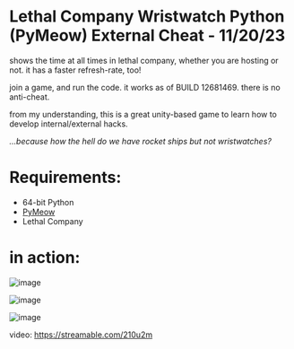 # Lethal Company Wristwatch Python (PyMeow) External Cheat - 11/20/23

shows the time at all times in lethal company, whether you are hosting or not. it has a faster refresh-rate, too! 

join a game, and run the code. it works as of BUILD 12681469. there is no anti-cheat. 

from my understanding, this is a great unity-based game to learn how to develop internal/external hacks.   



*...because how the hell do we have rocket ships but not wristwatches?*

# Requirements:
* 64-bit Python
* [PyMeow](https://github.com/qb-0/pyMeow/)
* Lethal Company

# in action:
![image](https://github.com/xmrstickers/Lethal-Company-Wristwatch-Python-External-Cheat/assets/89484281/d2cd0221-0af9-4999-9762-39eda76088bc)

![image](https://github.com/xmrstickers/Lethal-Company-Wristwatch-Python-External-Cheat/assets/89484281/128857f0-39ea-44e8-a2e4-12a7dc1eb52c)

![image](https://github.com/xmrstickers/Lethal-Company-Wristwatch-Python-External-Cheat/assets/89484281/6a8d1112-8d3a-468a-b6c0-786c44b896a5)

video: https://streamable.com/210u2m
